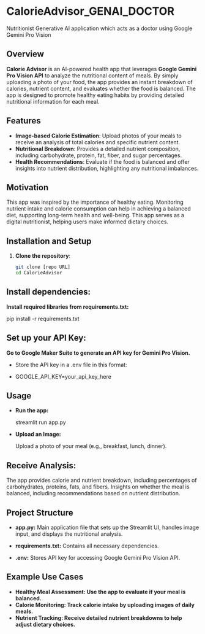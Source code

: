 # CalorieAdvisor_GENAI_DOCTOR
Nutritionist Generative AI application which acts as a doctor using Google Gemini Pro Vision

## Overview
**Calorie Advisor** is an AI-powered health app that leverages **Google Gemini Pro Vision API** to analyze the nutritional content of meals. By simply uploading a photo of your food, the app provides an instant breakdown of calories, nutrient content, and evaluates whether the food is balanced. The app is designed to promote healthy eating habits by providing detailed nutritional information for each meal.

## Features
- **Image-based Calorie Estimation**: Upload photos of your meals to receive an analysis of total calories and specific nutrient content.
- **Nutritional Breakdown**: Provides a detailed nutrient composition, including carbohydrate, protein, fat, fiber, and sugar percentages.
- **Health Recommendations**: Evaluate if the food is balanced and offer insights into nutrient distribution, highlighting any nutritional imbalances.

## Motivation
This app was inspired by the importance of healthy eating. Monitoring nutrient intake and calorie consumption can help in achieving a balanced diet, supporting long-term health and well-being. This app serves as a digital nutritionist, helping users make informed dietary choices.

## Installation and Setup
1. **Clone the repository**:
   ```bash
   git clone [repo URL]
   cd CalorieAdvisor

## Install dependencies:
**Install required libraries from requirements.txt:**

pip install -r requirements.txt

## Set up your API Key:
**Go to Google Maker Suite to generate an API key for Gemini Pro Vision.**

- Store the API key in a .env file in this format:

- GOOGLE_API_KEY=your_api_key_here

## Usage
- **Run the app:**

   streamlit run app.py

- **Upload an Image:**

   Upload a photo of your meal (e.g., breakfast, lunch, dinner).

## Receive Analysis:

The app provides calorie and nutrient breakdown, including percentages of carbohydrates, proteins, fats, and fibers.
Insights on whether the meal is balanced, including recommendations based on nutrient distribution.
## Project Structure
- **app.py:** Main application file that sets up the Streamlit UI, handles image input, and displays the nutritional analysis.

- **requirements.txt:** Contains all necessary dependencies.

- **.env:** Stores API key for accessing Google Gemini Pro Vision API.

## Example Use Cases
- **Healthy Meal Assessment: Use the app to evaluate if your meal is balanced.**
- **Calorie Monitoring: Track calorie intake by uploading images of daily meals.**
- **Nutrient Tracking: Receive detailed nutrient breakdowns to help adjust dietary choices.**

